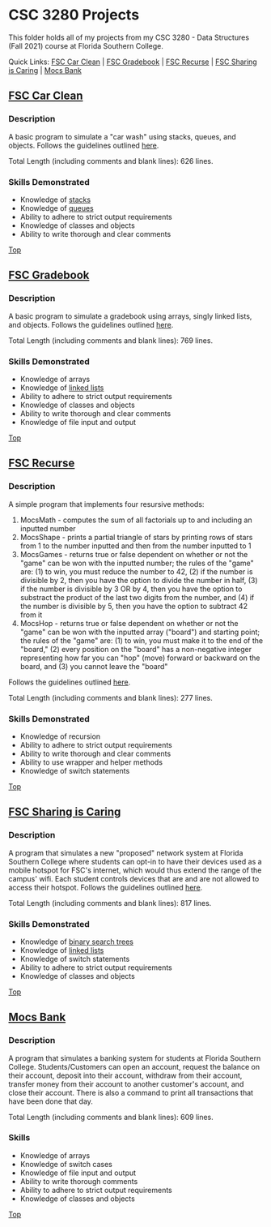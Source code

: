 # CSC 3280 Projects
This folder holds all of my projects from my CSC 3280 - Data Structures (Fall 2021) course at Florida Southern College.

Quick Links: [FSC Car Clean](https://github.com/JacobKnox/Jacob-Knox-Projects/blob/main/CSC%203280/README.md#fsc-car-clean) | [FSC Gradebook](https://github.com/JacobKnox/Jacob-Knox-Projects/blob/main/CSC%203280/README.md#fsc-gradebook) | [FSC Recurse](https://github.com/JacobKnox/Jacob-Knox-Projects/blob/main/CSC%203280/README.md#fsc-recurse) | [FSC Sharing is Caring](https://github.com/JacobKnox/Jacob-Knox-Projects/blob/main/CSC%203280/README.md#fsc-sharing-is-caring) | [Mocs Bank](https://github.com/JacobKnox/Jacob-Knox-Projects/blob/main/CSC%203280/README.md#mocs-bank)
## [FSC Car Clean](https://github.com/JacobKnox/Jacob-Knox-Projects/tree/main/CSC%203280/FSCcarClean)
### Description
A basic program to simulate a "car wash" using stacks, queues, and objects. Follows the guidelines outlined [here](https://github.com/JacobKnox/Jacob-Knox-Projects/blob/main/CSC%203280/Program%20Guidelines/CSC3280_Program4_Fall2021.pdf).

Total Length (including comments and blank lines): 626 lines.
### Skills Demonstrated
- Knowledge of [stacks](https://github.com/JacobKnox/Jacob-Knox-Projects/blob/main/CSC%203280/FSCcarClean/FSCvouchers.java)
- Knowledge of [queues](https://github.com/JacobKnox/Jacob-Knox-Projects/blob/main/CSC%203280/FSCcarClean/FSCcarCleanQ.java)
- Ability to adhere to strict output requirements
- Knowledge of classes and objects
- Ability to write thorough and clear comments

[Top](https://github.com/JacobKnox/Jacob-Knox-Projects/blob/main/CSC%203280/README.md#csc-3280-projects)

## [FSC Gradebook](https://github.com/JacobKnox/Jacob-Knox-Projects/tree/main/CSC%203280/FSCgradeBook)
### Description
A basic program to simulate a gradebook using arrays, singly linked lists, and objects. Follows the guidelines outlined [here](https://github.com/JacobKnox/Jacob-Knox-Projects/blob/main/CSC%203280/Program%20Guidelines/CSC3280_Program2_Fall2021.pdf).

Total Length (including comments and blank lines): 769 lines.
### Skills Demonstrated
- Knowledge of arrays
- Knowledge of [linked lists](https://github.com/JacobKnox/Jacob-Knox-Projects/blob/main/CSC%203280/FSCgradeBook/FSCcourseRoster.java)
- Ability to adhere to strict output requirements
- Knowledge of classes and objects
- Ability to write thorough and clear comments
- Knowledge of file input and output

[Top](https://github.com/JacobKnox/Jacob-Knox-Projects/blob/main/CSC%203280/README.md#csc-3280-projects)
## [FSC Recurse](https://github.com/JacobKnox/Jacob-Knox-Projects/tree/main/CSC%203280/FSCrecurse)
### Description
A simple program that implements four resursive methods:
1. MocsMath - computes the sum of all factorials up to and including an inputted number
2. MocsShape - prints a partial triangle of stars by printing rows of stars from 1 to the number inputted and then from the number inputted to 1
3. MocsGames - returns true or false dependent on whether or not the "game" can be won with the inputted number; the rules of the "game" are: (1) to win, you must reduce the number to 42, (2) if the number is divisible by 2, then you have the option to divide the number in half, (3) if the number is divisible by 3 OR by 4, then you have the option to substract the product of the last two digits from the number, and (4) if the number is divisible by 5, then you have the option to subtract 42 from it
4. MocsHop - returns true or false dependent on whether or not the "game" can be won with the inputted array ("board") and starting point; the rules of the "game" are: (1) to win, you must make it to the end of the "board," (2) every position on the "board" has a non-negative integer representing how far you can "hop" (move) forward or backward on the board, and (3) you cannot leave the "board"

Follows the guidelines outlined [here](https://github.com/JacobKnox/Jacob-Knox-Projects/blob/main/CSC%203280/Program%20Guidelines/CSC3280_Program3_Fall2021.pdf).

Total Length (including comments and blank lines): 277 lines.
### Skills Demonstrated
- Knowledge of recursion
- Ability to adhere to strict output requirements
- Ability to write thorough and clear comments
- Ability to use wrapper and helper methods
- Knowledge of switch statements

[Top](https://github.com/JacobKnox/Jacob-Knox-Projects/blob/main/CSC%203280/README.md#csc-3280-projects)
## [FSC Sharing is Caring](https://github.com/JacobKnox/Jacob-Knox-Projects/tree/main/CSC%203280/FSCsharingiscaring)
### Description
A program that simulates a new "proposed" network system at Florida Southern College where students can opt-in to have their devices used as a mobile hotspot for FSC's internet, which would thus extend the range of the campus' wifi. Each student controls devices that are and are not allowed to access their hotspot. Follows the guidelines outlined [here](https://github.com/JacobKnox/Jacob-Knox-Projects/blob/main/CSC%203280/Program%20Guidelines/CSC3280_Program5_Fall2021.pdf).

Total Length (including comments and blank lines): 817 lines.
### Skills Demonstrated
- Knowledge of [binary search trees](https://github.com/JacobKnox/Jacob-Knox-Projects/blob/main/CSC%203280/FSCsharingiscaring/FSCscBST.java)
- Knowledge of [linked lists](https://github.com/JacobKnox/Jacob-Knox-Projects/blob/main/CSC%203280/FSCsharingiscaring/FSCscLinkedDevices.java)
- Knowledge of switch statements
- Ability to adhere to strict output requirements
- Knowledge of classes and objects

[Top](https://github.com/JacobKnox/Jacob-Knox-Projects/blob/main/CSC%203280/README.md#csc-3280-projects)
## [Mocs Bank](https://github.com/JacobKnox/Jacob-Knox-Projects/tree/main/CSC%203280/MocsBank)
### Description
A program that simulates a banking system for students at Florida Southern College. Students/Customers can open an account, request the balance on their account, deposit into their account, withdraw from their account, transfer money from their account to another customer's account, and close their account. There is also a command to print all transactions that have been done that day.

Total Length (including comments and blank lines): 609 lines.
### Skills
- Knowledge of arrays
- Knowledge of switch cases
- Knowledge of file input and output
- Ability to write thorough comments
- Ability to adhere to strict output requirements
- Knowledge of classes and objects

[Top](https://github.com/JacobKnox/Jacob-Knox-Projects/blob/main/CSC%203280/README.md#csc-3280-projects)
